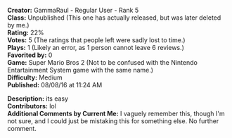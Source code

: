 **Creator:** GammaRaul - Regular User - Rank 5 <br>
**Class:** Unpublished (This one has actually released, but was later deleted by me.) <br>
**Rating:** 22% <br>
**Votes:** 5 (The ratings that people left were sadly lost to time.) <br>
**Plays:** 1 (Likely an error, as 1 person cannot leave 6 reviews.) <br>
**Favorited by:** 0 <br>
**Game:** Super Mario Bros 2 (Not to be confused with the Nintendo Entartainment System game with the same name.) <br>
**Difficulty:** Medium <br>
**Published:** 08/08/16 at 11:24 AM

**Description:** its easy <br>
**Contributors:** lol <br>
**Additional Comments by Current Me:** I vaguely remember this, though I'm not sure, and I could just be mistaking this for something else. No further comment.

